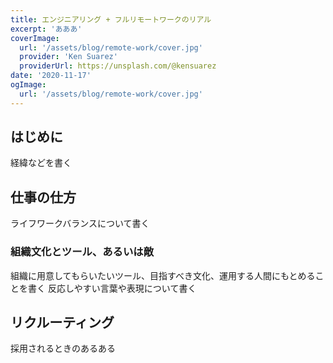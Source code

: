 ```yaml
---
title: エンジニアリング + フルリモートワークのリアル
excerpt: 'あああ'
coverImage:
  url: '/assets/blog/remote-work/cover.jpg'
  provider: 'Ken Suarez'
  providerUrl: https://unsplash.com/@kensuarez
date: '2020-11-17'
ogImage:
  url: '/assets/blog/remote-work/cover.jpg'
---
```


## はじめに

経緯などを書く

## 仕事の仕方

ライフワークバランスについて書く

### 組織文化とツール、あるいは敵

組織に用意してもらいたいツール、目指すべき文化、運用する人間にもとめることを書く
反応しやすい言葉や表現について書く


## リクルーティング

採用されるときのあるある
